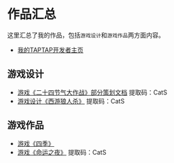 # 作品汇总
这里汇总了我的作品，包括`游戏设计`和`游戏作品`两方面内容。
* [我的TAPTAP开发者主页](https://www.taptap.com/developer/91292)
## 游戏设计
* [游戏《二十四节气大作战》部分策划文档](https://pan.baidu.com/s/1Nss5IOyFOFo2NTVReblgNA)      提取码：CatS
* [游戏设计《西游狼人杀》](https://pan.baidu.com/s/1mGLUKsAcA60AmU5og_XwTA)      提取码：CatS
## 游戏作品
* [游戏《四季》](https://www.taptap.com/app/205756)
* [游戏《命运之夜》](https://pan.baidu.com/s/13-cXUoougXd-S6sy0NbHmA)      提取码：CatS
